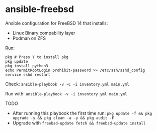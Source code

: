 # ansible-freebsd

Ansible configuration for FreeBSD 14 that installs:

- Linux Binary compability layer
- Podman on ZFS

Run:

```
pkg # Press Y to install pkg
pkg update
pkg install python3
echo PermitRootLogin prohibit-password >> /etc/ssh/sshd_config
service sshd restart
```

Check:
`ansible-playbook -v -C -i inventory.yml main.yml`

Run with:
`ansible-playbook -v -i inventory.yml main.yml`

TODO
  - After running this playbook the first time run: `pkg update -f && pkg upgrade -y && pkg clean -a -y && pkg audit -F `
  - Upgrade with `freebsd-update fetch && freebsd-update install`

